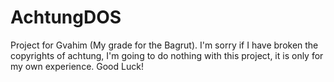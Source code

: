 # AchtungDOS
Project for Gvahim (My grade for the Bagrut).
I'm sorry if I have broken the copyrights of achtung, I'm going to do nothing with this project,
it is only for my own experience.
Good Luck!
